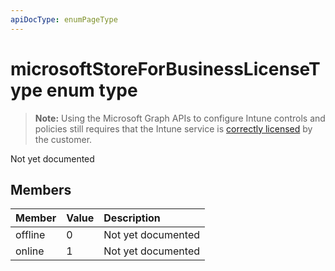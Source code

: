 ```yaml
---
apiDocType: enumPageType
---
```

# microsoftStoreForBusinessLicenseType enum type

> **Note:** Using the Microsoft Graph APIs to configure Intune controls and policies still requires that the Intune service is [correctly licensed](https://go.microsoft.com/fwlink/?linkid=839381) by the customer.

Not yet documented
## Members
|Member|Value|Description|
|:---|:---|:---|
|offline|0|Not yet documented|
|online|1|Not yet documented|



